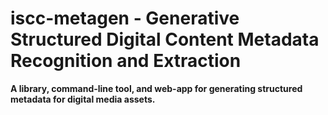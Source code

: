 # iscc-metagen - Generative Structured Digital Content Metadata Recognition and Extraction

**A library, command-line tool, and web-app for generating structured metadata for digital media assets.**
